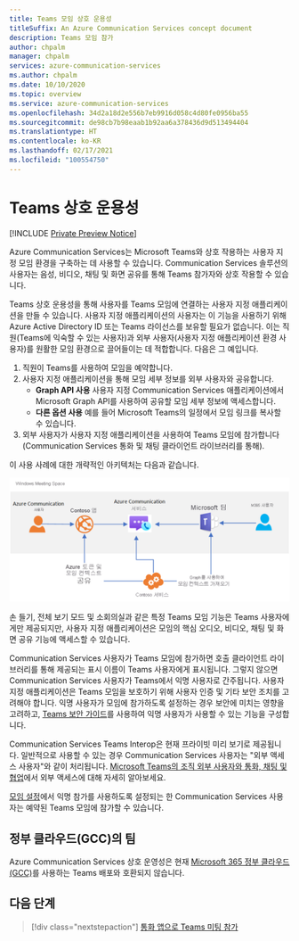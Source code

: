 ```yaml
---
title: Teams 모임 상호 운용성
titleSuffix: An Azure Communication Services concept document
description: Teams 모임 참가
author: chpalm
manager: chpalm
services: azure-communication-services
ms.author: chpalm
ms.date: 10/10/2020
ms.topic: overview
ms.service: azure-communication-services
ms.openlocfilehash: 34d2a18d2e556b7eb9916d058c4d80fe0956ba55
ms.sourcegitcommit: de98cb7b98eaab1b92aa6a378436d9d513494404
ms.translationtype: HT
ms.contentlocale: ko-KR
ms.lasthandoff: 02/17/2021
ms.locfileid: "100554750"
---
```

# <a name="teams-interoperability"></a>Teams 상호 운용성

[!INCLUDE [Private Preview Notice](../includes/private-preview-include.md)]

Azure Communication Services는 Microsoft Teams와 상호 작용하는 사용자 지정 모임 환경을 구축하는 데 사용할 수 있습니다. Communication Services 솔루션의 사용자는 음성, 비디오, 채팅 및 화면 공유를 통해 Teams 참가자와 상호 작용할 수 있습니다.

Teams 상호 운용성을 통해 사용자를 Teams 모임에 연결하는 사용자 지정 애플리케이션을 만들 수 있습니다. 사용자 지정 애플리케이션의 사용자는 이 기능을 사용하기 위해 Azure Active Directory ID 또는 Teams 라이선스를 보유할 필요가 없습니다. 이는 직원(Teams에 익숙할 수 있는 사용자)과 외부 사용자(사용자 지정 애플리케이션 환경 사용자)를 원활한 모임 환경으로 끌어들이는 데 적합합니다. 다음은 그 예입니다. 

1. 직원이 Teams를 사용하여 모임을 예약합니다. 
1. 사용자 지정 애플리케이션을 통해 모임 세부 정보를 외부 사용자와 공유합니다.
   * **Graph API 사용** 사용자 지정 Communication Services 애플리케이션에서 Microsoft Graph API를 사용하여 공유할 모임 세부 정보에 액세스합니다. 
   * **다른 옵션 사용** 예를 들어 Microsoft Teams의 일정에서 모임 링크를 복사할 수 있습니다.
1. 외부 사용자가 사용자 지정 애플리케이션을 사용하여 Teams 모임에 참가합니다(Communication Services 통화 및 채팅 클라이언트 라이브러리를 통해).

이 사용 사례에 대한 개략적인 아키텍처는 다음과 같습니다. 

![Teams interop 아키텍처](./media/call-flows/teams-interop.png)

손 들기, 전체 보기 모드 및 소회의실과 같은 특정 Teams 모임 기능은 Teams 사용자에게만 제공되지만, 사용자 지정 애플리케이션은 모임의 핵심 오디오, 비디오, 채팅 및 화면 공유 기능에 액세스할 수 있습니다.

Communication Services 사용자가 Teams 모임에 참가하면 호출 클라이언트 라이브러리를 통해 제공되는 표시 이름이 Teams 사용자에게 표시됩니다. 그렇지 않으면 Communication Services 사용자가 Teams에서 익명 사용자로 간주됩니다.  사용자 지정 애플리케이션은 Teams 모임을 보호하기 위해 사용자 인증 및 기타 보안 조치를 고려해야 합니다. 익명 사용자가 모임에 참가하도록 설정하는 경우 보안에 미치는 영향을 고려하고, [Teams 보안 가이드](/microsoftteams/teams-security-guide#addressing-threats-to-teams-meetings)를 사용하여 익명 사용자가 사용할 수 있는 기능을 구성합니다.

Communication Services Teams Interop은 현재 프라이빗 미리 보기로 제공됩니다. 일반적으로 사용할 수 있는 경우 Communication Services 사용자는 "외부 액세스 사용자"와 같이 처리됩니다. [Microsoft Teams의 조직 외부 사용자와 통화, 채팅 및 협업](https://docs.microsoft.com/microsoftteams/communicate-with-users-from-other-organizations)에서 외부 액세스에 대해 자세히 알아보세요.

[모임 설정](/microsoftteams/meeting-settings-in-teams)에서 익명 참가를 사용하도록 설정되는 한 Communication Services 사용자는 예약된 Teams 모임에 참가할 수 있습니다.

## <a name="teams-in-government-clouds-gcc"></a>정부 클라우드(GCC)의 팀
Azure Communication Services 상호 운영성은 현재 [Microsoft 365 정부 클라우드(GCC)](/MicrosoftTeams/plan-for-government-gcc)를 사용하는 Teams 배포와 호환되지 않습니다. 

## <a name="next-steps"></a>다음 단계

> [!div class="nextstepaction"]
> [통화 앱으로 Teams 미팅 참가](../quickstarts/voice-video-calling/get-started-teams-interop.md)
